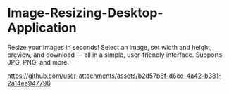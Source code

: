 # Image-Resizing-Desktop-Application
Resize your images in seconds!
Select an image, set width and height, preview, and download — all in a simple, user-friendly interface. Supports JPG, PNG, and more.


https://github.com/user-attachments/assets/b2d57b8f-d6ce-4a42-b381-2a14ea947796

